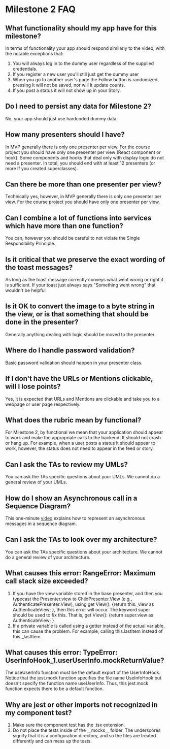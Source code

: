 # Milestone 2 FAQ

## What functionality should my app have for this milestone?
In terms of functionality your app should respond similarly to the video, with the notable exceptions that:
1. You will always log in to the dummy user regardless of the supplied credentials.
1. If you register a new user you'll still just get the dummy user
1. When you go to another user's page the Follow button is randomized, pressing it will not be saved, nor will it update counts.
1. If you post a status it will not show up in your Story.

## Do I need to persist any data for Milestone 2?

No, your app should just use hardcoded dummy data.

## How many presenters should I have?

In MVP generally there is only one presenter per view.  For the course project you should have only one presenter per view (React component or hook). Some components and hooks that deal only with display logic do not need a presenter. In total, you should end with at least 12 presenters (or more if you created superclasses).

## Can there be more than one presenter per view?

Technically yes, however, in MVP generally there is only one presenter per view.  For the course project you should have only one presenter per view.

## Can I combine a lot of functions into services which have more than one function?

You can, however you should be careful to not violate the Single Responsibility Principle.

## Is it critical that we preserve the exact wording of the toast messages?

As long as the toast message correctly conveys what went wrong or right it is sufficient. If your toast just always says "Something went wrong" that wouldn't be helpful

## Is it OK to convert the image to a byte string in the view, or is that something that should be done in the presenter?

Generally anything dealing with logic should be moved to the presenter.

## Where do I handle password validation?

Basic password validation should happen in your presenter class.

## If I don't have the URLs or Mentions clickable, will I lose points?

Yes, it is expected that URLs and Mentions are clickable and take you to a webpage or user page respectively.

## What does the rubric mean by functional?

For Milestone 2, by functional we mean that your application should appear to work and make the appropriate calls to the backend. It should not crash or hang up. For example, when a user posts a status it should appear to work, however, the status does not need to appear in the feed or story.

## Can I ask the TAs to review my UMLs?

You can ask the TAs specific questions about your UMLs. We cannot do a general review of your UMLs.

## How do I show an Asynchronous call in a Sequence Diagram?

This one-minute [video](https://www.youtube.com/shorts/QRA1Xes6VDo) explains how to represent an asynchronous messages in a sequence diagram.

## Can I ask the TAs to look over my architecture?
You can ask the TAs specific questions about your architecture. We cannot do a general review of your architecture.

## What causes this error: RangeError: Maximum call stack size exceeded?

1. If you have the view variable stored in the base presenter, and then you typecast the Presenter.view to ChildPresenter.View (e.g., AuthenticatePresenter.View), using get View(): {return this._view as AuthenticateView; }, then this error will occur.
The keyword super should be used to fix this. That is, get View(): {return super.view as AuthenticateView; }
1. If a private variable is called using a getter instead of the actual variable, this can cause the problem. For example, calling this.lastItem instead of this._lastItem.

## What causes this error: TypeError: UserInfoHook_1.userUserInfo.mockReturnValue?

The useUserInfo function must be the default export of the UserInfoHook. Notice that the jest.mock function specifies the file name UseInfoHook but doesn't specify the function name useUserInfo. Thus, this jest.mock function expects there to be a default function.

## Why are jest or other imports not recognized in my component test?

1. Make sure the component test has the .tsx extension.
1. Do not place the tests inside of the \_\_mocks\_\_ folder. The underscores signify that it is a configuration directory, and so the files are treated differently and can mess up the tests.